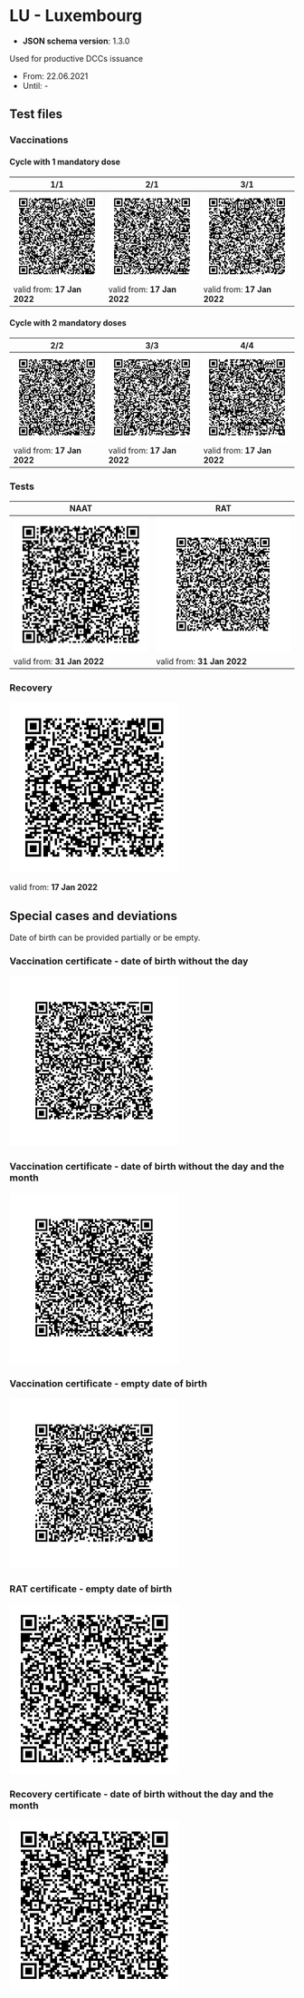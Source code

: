 # LU - Luxembourg

- **JSON schema version**: 1.3.0

Used for productive DCCs issuance

- From: 22.06.2021
- Until: -

## Test files

### Vaccinations

#### Cycle with 1 mandatory dose

| 1/1 | 2/1 | 3/1 |
|-----|-----|-----|
| ![Vaccination 1/1](VAC_11Standard.png)| ![Vaccination 2/1](VAC_21Booster.png)| ![Vaccination 3/1](VAC_31Booster.png) |
| valid from: **17 Jan 2022** | valid from: **17 Jan 2022** | valid from: **17 Jan 2022** |

#### Cycle with 2 mandatory doses

| 2/2 | 3/3 | 4/4 |
|-----|-----|-----|
| ![Vaccination 2/2](VAC_22Standard.png)| ![Vaccination 3/3](VAC_33Booster.png)| ![Vaccination 4/4](VAC_44Booster.png) |
| valid from: **17 Jan 2022** | valid from: **17 Jan 2022** | valid from: **17 Jan 2022** |

### Tests

| NAAT | RAT |
|------|-----|
| ![NAAT certificate](TEST_NAAT.png) | ![RAT certificate](TEST_RAT.png) |
| valid from: **31 Jan 2022** | valid from: **31 Jan 2022** |

### Recovery

![Recovery certificate](REC_standard.png)

valid from: **17 Jan 2022**

## Special cases and deviations

Date of birth can be provided partially or be empty.

### Vaccination certificate - date of birth without the day

![specialcases/VAC_noday](specialcases/VAC_noday.png)

### Vaccination certificate - date of birth without the day and the month

![specialcases/VAC_nonomonth](specialcases/VAC_nomonth.png)

### Vaccination certificate - empty date of birth

![specialcases/VAC_noyear](specialcases/VAC_noyear.png)

### RAT certificate - empty date of birth

![specialcases/RAT_noyear](specialcases/RAT_noyear.png)

### Recovery certificate - date of birth without the day and the month

![specialcases/REC_nomonth](specialcases/REC_nomonth.png)
